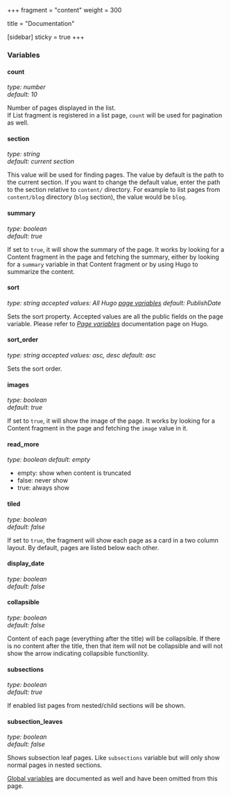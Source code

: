 +++
fragment = "content"
weight = 300

title = "Documentation"

[sidebar]
  sticky = true
+++

### Variables

#### count
*type: number*  
*default: 10*

Number of pages displayed in the list.  
If List fragment is registered in a list page, `count` will be used for pagination as well.

#### section
*type: string*  
*default: current section*

This value will be used for finding pages. The value by default is the path to the current section. If you want to change the default value, enter the path to the section relative to `content/` directory. For example to list pages from `content/blog` directory (`blog` section), the value would be `blog`.

#### summary
*type: boolean*  
*default: true*

If set to `true`, it will show the summary of the page. It works by looking for a Content fragment in the page and fetching the summary, either by looking for a `summary` variable in that Content fragment or by using Hugo to summarize the content.

#### sort
*type: string*
*accepted values: All Hugo [page variables](https://gohugo.io/variables/page/)*
*default: PublishDate*

Sets the sort property. Accepted values are all the public fields on the page variable. Please refer to [*Page variables*](https://gohugo.io/variables/page/) documentation page on Hugo.

#### sort_order
*type: string*
*accepted values: asc, desc*
*default: asc*

Sets the sort order.

#### images
*type: boolean*  
*default: true*

If set to `true`, it will show the image of the page. It works by looking for a Content fragment in the page and fetching the `image` value in it.

#### read_more
*type: boolean*
*default: empty*

- empty: show when content is truncated
- false: never show
- true: always show

#### tiled
*type: boolean*  
*default: false*

If set to `true`, the fragment will show each page as a card in a two column layout. By default, pages are listed below each other.

#### display_date
*type: boolean*  
*default: false*

#### collapsible
*type: boolean*  
*default: false*

Content of each page (everything after the title) will be collapsible. If there is no content after the title, then that item will not be collapsible and will not show the arrow indicating collapsible functionlity.

#### subsections
*type: boolean*  
*default: true*

If enabled list pages from nested/child sections will be shown.

#### subsection_leaves
*type: boolean*  
*default: false*

Shows subsection leaf pages. Like `subsections` variable but will only show normal pages in nested sections.

[Global variables](/docs/global-variables) are documented as well and have been omitted from this page.
